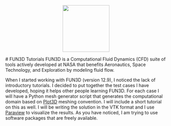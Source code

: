 <p align="center">
  <img src="https://github.com/kooroshg1/FUN3D/blob/master/fun3d_logo.png", height="145.5">
</p>
# FUN3D Tutorials
FUN3D is a Computational Fluid Dynamics (CFD) suite of tools actively developed at NASA that benefits Aeronautics, Space Technology, and Exploration by modeling fluid flow.

When I started working with FUN3D (version 12.9), I noticed the lack of introductory tutorials. I decided to put together the test cases I have developed, hoping it helps other people learning FUN3D. For each case I will have a Python mesh generator script that generates the computational domain based on [Plot3D](https://www.grc.nasa.gov/www/wind/valid/plot3d.html) meshing convention. I will include a short tutorial on this as well. I will be writing the solution in the VTK format and I use [Paraview](http://www.paraview.org/) to visualize the results. As you have noticed, I am trying to use software packages that are freely available.
